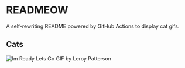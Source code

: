 # READMEOW

A self-rewriting README powered by GitHub Actions to display cat gifs.

## Cats

![Im Ready Lets Go GIF by Leroy Patterson](https://media3.giphy.com/media/CjmvTCZf2U3p09Cn0h/200.gif?cid=9acd02daq7o2imunasp706b9g5204sygah5pp6a7mcedwxts&ep=v1_gifs_search&rid=200.gif&ct=g)

